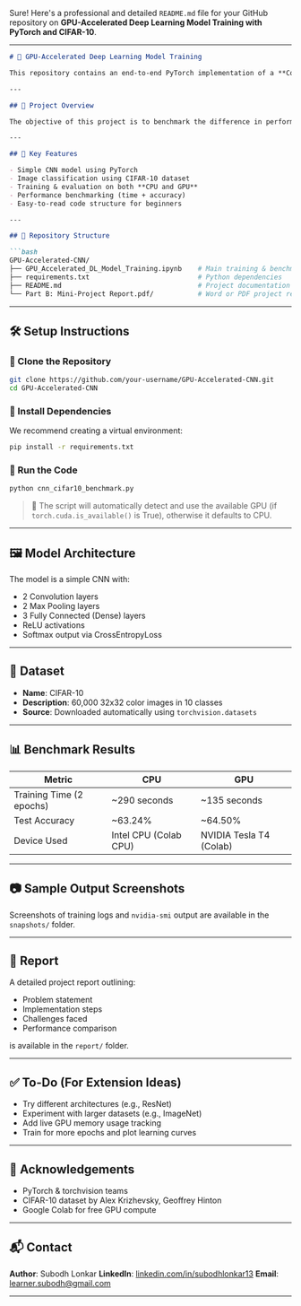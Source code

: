 Sure! Here's a professional and detailed `README.md` file for your GitHub repository on **GPU-Accelerated Deep Learning Model Training with PyTorch and CIFAR-10**.

---

````markdown
# 🚀 GPU-Accelerated Deep Learning Model Training

This repository contains an end-to-end PyTorch implementation of a **Convolutional Neural Network (CNN)** trained on the **CIFAR-10 dataset**, comparing training performance between **CPU and GPU environments**.

---

## 📌 Project Overview

The objective of this project is to benchmark the difference in performance (training time and accuracy) when training a deep learning model on **CPU** versus **GPU**. The CNN model is trained for **image classification** on CIFAR-10.

---

## 🧠 Key Features

- Simple CNN model using PyTorch
- Image classification using CIFAR-10 dataset
- Training & evaluation on both **CPU and GPU**
- Performance benchmarking (time + accuracy)
- Easy-to-read code structure for beginners

---

## 📁 Repository Structure

```bash
GPU-Accelerated-CNN/
├── GPU_Accelerated_DL_Model_Training.ipynb    # Main training & benchmarking script
├── requirements.txt                           # Python dependencies
├── README.md                                  # Project documentation
└── Part B: Mini-Project Report.pdf/           # Word or PDF project report
````

---

## 🛠️ Setup Instructions

### 🔹 Clone the Repository

```bash
git clone https://github.com/your-username/GPU-Accelerated-CNN.git
cd GPU-Accelerated-CNN
```

### 🔹 Install Dependencies

We recommend creating a virtual environment:

```bash
pip install -r requirements.txt
```

### 🔹 Run the Code

```bash
python cnn_cifar10_benchmark.py
```

> 📌 The script will automatically detect and use the available GPU (if `torch.cuda.is_available()` is True), otherwise it defaults to CPU.

---

## 🖼️ Model Architecture

The model is a simple CNN with:

* 2 Convolution layers
* 2 Max Pooling layers
* 3 Fully Connected (Dense) layers
* ReLU activations
* Softmax output via CrossEntropyLoss

---

## 🧪 Dataset

* **Name**: CIFAR-10
* **Description**: 60,000 32x32 color images in 10 classes
* **Source**: Downloaded automatically using `torchvision.datasets`

---

## 📊 Benchmark Results

| Metric                   | CPU                   | GPU                     |
| ------------------------ | --------------------- | ----------------------- |
| Training Time (2 epochs) | \~290 seconds         | \~135 seconds           |
| Test Accuracy            | \~63.24%              | \~64.50%                |
| Device Used              | Intel CPU (Colab CPU) | NVIDIA Tesla T4 (Colab) |

---

## 📷 Sample Output Screenshots

Screenshots of training logs and `nvidia-smi` output are available in the `snapshots/` folder.

---

## 📄 Report

A detailed project report outlining:

* Problem statement
* Implementation steps
* Challenges faced
* Performance comparison

is available in the `report/` folder.

---

## ✅ To-Do (For Extension Ideas)

* Try different architectures (e.g., ResNet)
* Experiment with larger datasets (e.g., ImageNet)
* Add live GPU memory usage tracking
* Train for more epochs and plot learning curves

---

## 🤝 Acknowledgements

* PyTorch & torchvision teams
* CIFAR-10 dataset by Alex Krizhevsky, Geoffrey Hinton
* Google Colab for free GPU compute

---

## 📬 Contact

**Author**: Subodh Lonkar
**LinkedIn**: [linkedin.com/in/subodhlonkar13](https://www.linkedin.com/in/subodhlonkar13/)
**Email**: [learner.subodh@gmail.com](mailto:your.email@example.com)

---
